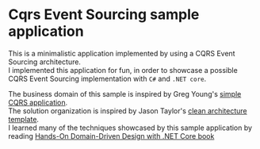 # Cqrs Event Sourcing sample application
This is a minimalistic application implemented by using a CQRS Event Sourcing architecture.  
I implemented this application for fun, in order to showcase a possible CQRS Event Sourcing implementation with `C#` and `.NET core`.

The business domain of this sample is inspired by Greg Young's [simple CQRS application](https://github.com/gregoryyoung/m-r).  
The solution organization is inspired by Jason Taylor's [clean architecture template](https://github.com/jasontaylordev/CleanArchitecture).  
I learned many of the techniques showcased by this sample application by reading [Hands-On Domain-Driven Design with .NET Core book](https://www.packtpub.com/product/hands-on-domain-driven-design-with-net-core/9781788834094)
